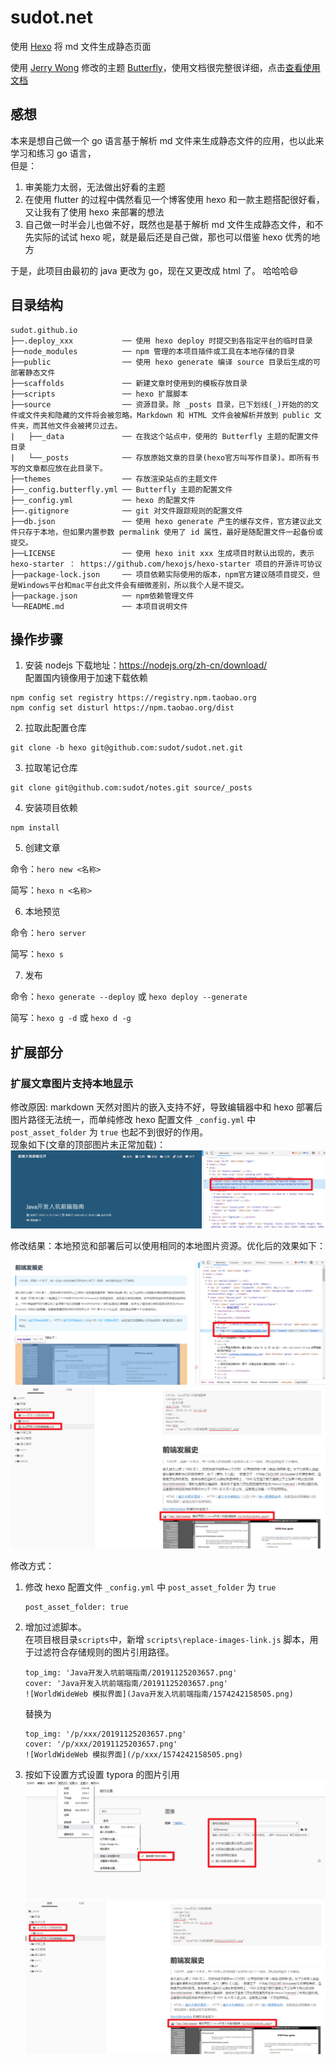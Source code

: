 # sudot.net

使用 [Hexo](https://hexo.io) 将 md 文件生成静态页面

使用 [Jerry Wong](https://github.com/jerryc127) 修改的主题 [Butterfly](https://github.com/jerryc127/hexo-theme-butterfly)，使用文档很完整很详细，点击[查看使用文档](https://demo.jerryc.me/posts/21cfbf15/)

## 感想

本来是想自己做一个 go 语言基于解析 md 文件来生成静态文件的应用，也以此来学习和练习 go 语言，  
但是：
1. 审美能力太弱，无法做出好看的主题
2. 在使用 flutter 的过程中偶然看见一个博客使用 hexo 和一款主题搭配很好看，又让我有了使用 hexo 来部署的想法
3. 自己做一时半会儿也做不好，既然也是基于解析 md 文件生成静态文件，和不先实际的试试 hexo 呢，就是最后还是自己做，那也可以借鉴 hexo 优秀的地方

于是，此项目由最初的 java 更改为 go，现在又更改成 html 了。 哈哈哈😄

## 目录结构

```
sudot.github.io
├──.deploy_xxx           ── 使用 hexo deploy 时提交到各指定平台的临时目录
├──node_modules          ── npm 管理的本项目插件或工具在本地存储的目录
├──public                ── 使用 hexo generate 编译 source 目录后生成的可部署静态文件
├──scaffolds             ── 新建文章时使用到的模板存放目录
├──scripts               ── hexo 扩展脚本
├──source                ── 资源目录。除 _posts 目录，已下划线(_)开始的的文件或文件夹和隐藏的文件将会被忽略。Markdown 和 HTML 文件会被解析并放到 public 文件夹，而其他文件会被拷贝过去。
|   ├──_data             ── 在我这个站点中，使用的 Butterfly 主题的配置文件目录
|   └──_posts            ── 存放原始文章的目录(hexo官方叫写作目录)。即所有书写的文章都应放在此目录下。
├──themes                ── 存放渲染站点的主题文件
├──_config.butterfly.yml ── Butterfly 主题的配置文件
├──_config.yml           ── hexo 的配置文件
├──.gitignore            ── git 对文件跟踪规则的配置文件
├──db.json               ── 使用 hexo generate 产生的缓存文件，官方建议此文件只存于本地，但如果内置参数 permalink 使用了 id 属性，最好是随配置文件一起备份或提交。
├──LICENSE               ── 使用 hexo init xxx 生成项目时默认出现的，表示 hexo-starter ： https://github.com/hexojs/hexo-starter 项目的开源许可协议
├──package-lock.json     ── 项目依赖实际使用的版本，npm官方建议随项目提交，但是Windows平台和mac平台此文件会有细微差别，所以我个人是不提交。
├──package.json          ── npm依赖管理文件
└──README.md             ── 本项目说明文件
```

## 操作步骤

1. 安装 nodejs
    下载地址：https://nodejs.org/zh-cn/download/  
    配置国内镜像用于加速下载依赖
  ```
npm config set registry https://registry.npm.taobao.org
npm config set disturl https://npm.taobao.org/dist
  ```

2. 拉取此配置仓库
  ```
git clone -b hexo git@github.com:sudot/sudot.net.git
  ```

3. 拉取笔记仓库
  ```
git clone git@github.com:sudot/notes.git source/_posts
  ```

4. 安装项目依赖
  ```
npm install
  ```

5. 创建文章

  命令：```hero new <名称>```

  简写：```hexo n <名称>```

6. 本地预览

  命令：```hero server```

  简写：```hexo s```

7. 发布

  命令：```hexo generate --deploy``` 或 ```hexo deploy --generate```

  简写：```hexo g -d``` 或 ```hexo d -g```

## 扩展部分

### 扩展文章图片支持本地显示

修改原因: markdown 天然对图片的嵌入支持不好，导致编辑器中和 hexo 部署后图片路径无法统一，而单纯修改 hexo 配置文件 `_config.yml` 中 `post_asset_folder` 为 `true` 也起不到很好的作用。  
现象如下(文章的顶部图片未正常加载)：  
![文章的顶部图片未正常加载](images/replace-images-link-bad.png)

修改结果：本地预览和部署后可以使用相同的本地图片资源。优化后的效果如下：

![](images/replace-images-link-html.png)  
![](images/replace-images-link-good.png)  

修改方式：

1. 修改 hexo 配置文件 `_config.yml` 中 `post_asset_folder` 为 `true`
    ```
   post_asset_folder: true
    ```
2. 增加过滤脚本。  
    在项目根目录`scripts`中，新增 `scripts\replace-images-link.js` 脚本，用于过滤符合存储规则的图片引用路径。
    ```
    top_img: 'Java开发入坑前端指南/20191125203657.png'
    cover: 'Java开发入坑前端指南/20191125203657.png'
    ![WorldWideWeb 模拟界面](Java开发入坑前端指南/1574242158505.png)
    ```
   替换为
    ```
   top_img: '/p/xxx/20191125203657.png'
   cover: '/p/xxx/20191125203657.png'
   ![WorldWideWeb 模拟界面](/p/xxx/1574242158505.png)
    ```
   
3. 按如下设置方式设置 typora 的图片引用
  ![](images/typora-images-setting.png)  
  ![](images/replace-images-link-good.png)  
